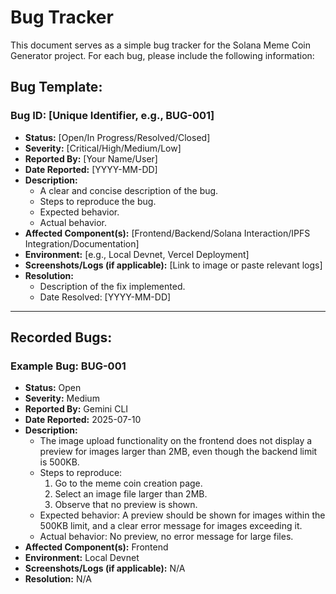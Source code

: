 # Bug Tracker

This document serves as a simple bug tracker for the Solana Meme Coin Generator project. For each bug, please include the following information:

## Bug Template:

### Bug ID: [Unique Identifier, e.g., BUG-001]
*   **Status:** [Open/In Progress/Resolved/Closed]
*   **Severity:** [Critical/High/Medium/Low]
*   **Reported By:** [Your Name/User]
*   **Date Reported:** [YYYY-MM-DD]
*   **Description:**
    *   A clear and concise description of the bug.
    *   Steps to reproduce the bug.
    *   Expected behavior.
    *   Actual behavior.
*   **Affected Component(s):** [Frontend/Backend/Solana Interaction/IPFS Integration/Documentation]
*   **Environment:** [e.g., Local Devnet, Vercel Deployment]
*   **Screenshots/Logs (if applicable):** [Link to image or paste relevant logs]
*   **Resolution:**
    *   Description of the fix implemented.
    *   Date Resolved: [YYYY-MM-DD]

---

## Recorded Bugs:

### Example Bug: BUG-001
*   **Status:** Open
*   **Severity:** Medium
*   **Reported By:** Gemini CLI
*   **Date Reported:** 2025-07-10
*   **Description:**
    *   The image upload functionality on the frontend does not display a preview for images larger than 2MB, even though the backend limit is 500KB.
    *   Steps to reproduce:
        1.  Go to the meme coin creation page.
        2.  Select an image file larger than 2MB.
        3.  Observe that no preview is shown.
    *   Expected behavior: A preview should be shown for images within the 500KB limit, and a clear error message for images exceeding it.
    *   Actual behavior: No preview, no error message for large files.
*   **Affected Component(s):** Frontend
*   **Environment:** Local Devnet
*   **Screenshots/Logs (if applicable):** N/A
*   **Resolution:** N/A

